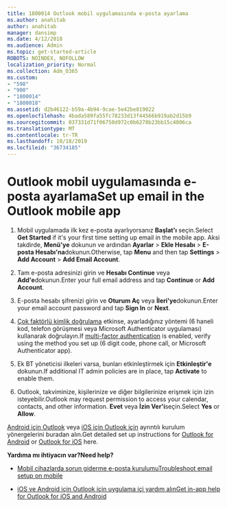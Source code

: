 ```yaml
---
title: 1800014 Outlook mobil uygulamasında e-posta ayarlama
ms.author: anahitab
author: anahitab
manager: dansimp
ms.date: 4/12/2018
ms.audience: Admin
ms.topic: get-started-article
ROBOTS: NOINDEX, NOFOLLOW
localization_priority: Normal
ms.collection: Adm_O365
ms.custom:
- "598"
- "900"
- "1800014"
- "1800018"
ms.assetid: d2b46122-b59a-4b94-9cae-5e42be819022
ms.openlocfilehash: 4bada589fa55fc78233d13f44566b919ab2d15b9
ms.sourcegitcommit: 037331d71f06750d972c0b6278b23bb15c4806ca
ms.translationtype: MT
ms.contentlocale: tr-TR
ms.lasthandoff: 10/18/2019
ms.locfileid: "36734185"
---
```

# <a name="set-up-email-in-the-outlook-mobile-app"></a><span data-ttu-id="72462-102">Outlook mobil uygulamasında e-posta ayarlama</span><span class="sxs-lookup"><span data-stu-id="72462-102">Set up email in the Outlook mobile app</span></span>

1. <span data-ttu-id="72462-103">Mobil uygulamada ilk kez e-posta ayarlıyorsanız **Başlat'ı** seçin.</span><span class="sxs-lookup"><span data-stu-id="72462-103">Select **Get Started** if it's your first time setting up email in the mobile app.</span></span> <span data-ttu-id="72462-104">Aksi takdirde, **Menü'ye** dokunun ve ardından **Ayarlar** \> **Ekle Hesabı** \> **E-posta Hesabı'na**dokunun.</span><span class="sxs-lookup"><span data-stu-id="72462-104">Otherwise, tap **Menu** and then tap **Settings** \> **Add Account** \> **Add Email Account**.</span></span>

2. <span data-ttu-id="72462-105">Tam e-posta adresinizi girin ve **Hesabı Continue** veya **Add'e**dokunun.</span><span class="sxs-lookup"><span data-stu-id="72462-105">Enter your full email address and tap **Continue** or **Add Account**.</span></span>

3. <span data-ttu-id="72462-106">E-posta hesabı şifrenizi girin ve **Oturum Aç** veya **İleri'ye**dokunun.</span><span class="sxs-lookup"><span data-stu-id="72462-106">Enter your email account password and tap **Sign In** or **Next**.</span></span>

4. <span data-ttu-id="72462-107">[Çok faktörlü kimlik doğrulama](https://docs.microsoft.com/office365/admin/security-and-compliance/set-up-multi-factor-authentication) etkinse, ayarladığınız yöntemi (6 haneli kod, telefon görüşmesi veya Microsoft Authenticator uygulaması) kullanarak doğrulayın.</span><span class="sxs-lookup"><span data-stu-id="72462-107">If [multi-factor authentication](https://docs.microsoft.com/office365/admin/security-and-compliance/set-up-multi-factor-authentication) is enabled, verify using the method you set up (6 digit code, phone call, or Microsoft Authenticator app).</span></span>

5. <span data-ttu-id="72462-108">Ek BT yöneticisi ilkeleri varsa, bunları etkinleştirmek için **Etkinleştir'e** dokunun.</span><span class="sxs-lookup"><span data-stu-id="72462-108">If additional IT admin policies are in place, tap **Activate** to enable them.</span></span>

6. <span data-ttu-id="72462-109">Outlook, takviminize, kişilerinize ve diğer bilgilerinize erişmek için izin isteyebilir.</span><span class="sxs-lookup"><span data-stu-id="72462-109">Outlook may request permission to access your calendar, contacts, and other information.</span></span> <span data-ttu-id="72462-110">**Evet** veya **İzin Ver'i**seçin.</span><span class="sxs-lookup"><span data-stu-id="72462-110">Select **Yes** or **Allow**.</span></span>

<span data-ttu-id="72462-111">[Android için Outlook](https://support.office.com/article/886db551-8dfa-4fd5-b835-f8e532091872.aspx) veya [iOS için Outlook için](https://support.office.com/article/b2de2161-cc1d-49ef-9ef9-81acd1c8e234.aspx) ayrıntılı kurulum yönergelerini buradan alın.</span><span class="sxs-lookup"><span data-stu-id="72462-111">Get detailed set up instructions for [Outlook for Android](https://support.office.com/article/886db551-8dfa-4fd5-b835-f8e532091872.aspx) or [Outlook for iOS](https://support.office.com/article/b2de2161-cc1d-49ef-9ef9-81acd1c8e234.aspx) here.</span></span>
  
 <span data-ttu-id="72462-112">**Yardıma mı ihtiyacın var?**</span><span class="sxs-lookup"><span data-stu-id="72462-112">**Need help?**</span></span>
  
- [<span data-ttu-id="72462-113">Mobil cihazlarda sorun giderme e-posta kurulumu</span><span class="sxs-lookup"><span data-stu-id="72462-113">Troubleshoot email setup on mobile</span></span>](https://support.office.com/article/a264ef01-9c88-48fb-9285-7017e4f31f02.aspx)

- [<span data-ttu-id="72462-114">iOS ve Android için Outlook için uygulama içi yardım alın</span><span class="sxs-lookup"><span data-stu-id="72462-114">Get in-app help for Outlook for iOS and Android</span></span>](https://support.office.com/article/218a22d1-9fa5-4889-b689-de1c63493243.aspx#ID0EAABAAA=Contact_Support)
